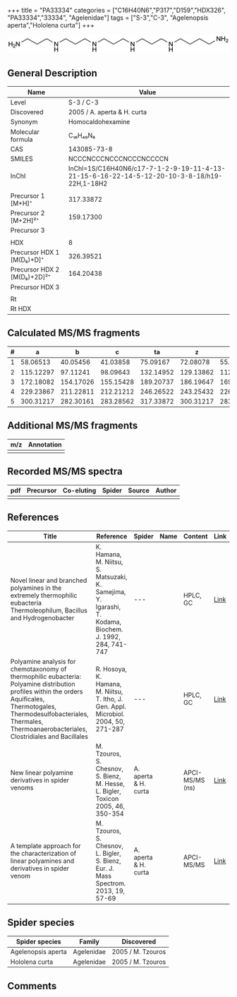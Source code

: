 +++
title = "PA33334"
categories = ["C16H40N6","P317","D159","HDX326",
"PA33334","33334",
"Agelenidae"]
tags = ["S-3","C-3",
"Agelenopsis aperta","Hololena curta"]
+++

![](/img/PA33334.png)

## General Description

| Name                        | Value                       |
|-----------------------------|-----------------------------|
| Level                       | S-3 / C-3                          |
| Discovered                  | 2005 / A. aperta & H. curta |
| Synonym                     | Homocaldohexamine           |
| Molecular formula           | C₁₆H₄₀N₆                    |
| CAS                         | 143085-73-8                 |
| SMILES | NCCCNCCCNCCCNCCCNCCCCN  |
| InChI  | InChI=1S/C16H40N6/c17-7-1-2-9-19-11-4-13-21-15-6-16-22-14-5-12-20-10-3-8-18/h19-22H,1-18H2  |
|                             |                             |
| Precursor 1 [M+H]⁺          | 317.33872                   |
| Precursor 2 [M+2H]²⁺        | 159.17300                   |
| Precursor 3                 |                             |
|                             |                             |
| HDX                         | 8                           |
| Precursor HDX 1 [M(D₈)+D]⁺   | 326.39521                   |
| Precursor HDX 2 [M(D₈)+2D]²⁺ | 164.20438                   |
| Precursor HDX 3             |                             |
|                             |                             |
| Rt                          |                             |
| Rt HDX                      |                             |

## Calculated MS/MS fragments

| # | a         | b         | c         | ta        | z         | y         | tz        |
|---|-----------|-----------|-----------|-----------|-----------|-----------|-----------|
| 1 | 58.06513 | 40.05456 | 41.03858 | 75.09167 | 72.08078 | 55.05423 | 89.10732 |
| 2 | 115.12297 | 97.11241 | 98.09643 | 132.14952 | 129.13862 | 112.11208 | 146.16517 |
| 3 | 172.18082 | 154.17026 | 155.15428 | 189.20737 | 186.19647 | 169.16993 | 203.22302 |
| 4 | 229.23867 | 211.22811 | 212.21212 | 246.26522 | 243.25432 | 226.22777 | 260.28087 |
| 5 | 300.31217 | 282.30161 | 283.28562 | 317.33872 | 300.31217 | 283.28562 | 317.33872 |

## Additional MS/MS fragments

| m/z | Annotation |
|-----|------------|
|     |            |

## Recorded MS/MS spectra

| pdf | Precursor | Co-eluting | Spider | Source | Author |
|-----|-----------|------------|--------|--------|--------|
|     |           |            |        |        |        |

## References

| Title                                                                                                                                                                                                                                     | Reference                                                                                               | Spider               | Name | Content         | Link                                                                     |
|-------------------------------------------------------------------------------------------------------------------------------------------------------------------------------------------------------------------------------------------|---------------------------------------------------------------------------------------------------------|----------------------|------|-----------------|--------------------------------------------------------------------------|
| Novel linear and branched polyamines in the extremely thermophilic eubacteria Thermoleophilum, Bacillus and Hydrogenobacter                                                                                                               | K. Hamana, M. Niitsu, S. Matsuzaki, K. Samejima, Y. Igarashi, T. Kodama, Biochem. J. 1992, 284, 741-747 | ---                  |      | HPLC, GC        | [Link](http://www.biochemj.org/content/284/3/741)                        |
| Polyamine analysis for chemotaxonomy of thermophilic eubacteria: Polyamine distribution profiles within the orders Aquificales, Thermotogales, Thermodesulfobacteriales, Thermales, Thermoanaerobacteriales, Clostridiales and Bacillales | R. Hosoya, K. Hamana, M. Niitsu, T. Itho, J. Gen. Appl. Microbiol. 2004, 50, 271-287                    | ---                  |      | HPLC, GC        | [Link](https://www.jstage.jst.go.jp/article/jgam/50/5/50_5_271/_article) |
| New linear polyamine derivatives in spider venoms                                                                                                                                                                                         | M. Tzouros, S. Chesnov, S. Bienz, M. Hesse, L. Bigler, Toxicon 2005, 46, 350-354                        | A. aperta & H. curta |      | APCI-MS/MS (ns) | [Link](https://doi.org/10.1016/j.toxicon.2005.04.018)                    |
| A template approach for the characterization of linear polyamines and derivatives in spider venom                                                                                                                                         | M. Tzouros, S. Chesnov, L. Bigler, S. Bienz, Eur. J. Mass Spectrom. 2013, 19, 57-69                     | A. aperta & H. curta |      | APCI-MS/MS      | [Link](https://doi.org/10.1255/ejms.1213)                                |

## Spider species

| Spider species     | Family     | Discovered        |
|--------------------|------------|-------------------|
| Agelenopsis aperta | Agelenidae | 2005 / M. Tzouros |
| Hololena curta     | Agelenidae | 2005 / M. Tzouros |

## Comments
